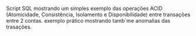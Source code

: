 Script SQL mostrando um simples exemplo das operações ACID (Atomicidade, Consistência, Isolamento e Disponibilidade) entre transações entre 2 contas. exemplo prático mostrando tamb´me anomalias das trasações.
